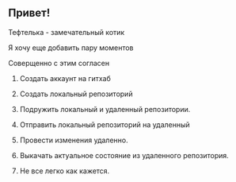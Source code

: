 ## Привет! 

Тефтелька - замечательный котик

Я хочу еще добавить пару моментов

Соверщенно с этим согласен

1. Создать аккаунт на гитхаб
2. Создать локальный репозиторий
3. Подружить локальный и удаленный репозитории. 
4. Отправить локальный репозиторий на удаленный
5. Провести изменения удаленно.
6. Выкачать актуальное состояние из удаленного репозитория.

7. Не все легко как кажется.
